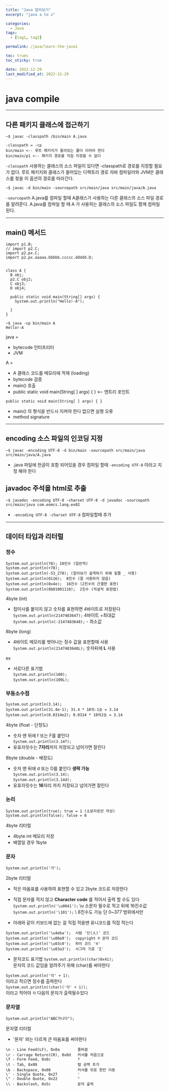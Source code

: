 ```yaml
---
title: "Java 알아보기"
excerpt: "java a to z"

categories:
  - Java
tags:
  - [tag1, tag2]

permalink: /java/learn-the-java1

toc: trues
toc_sticky: true

date: 2022-12-29
last_modified_at: 2022-12-29
---
```


# java compile
---
## 다른 패키지 클래스에 접근하기
```
~$ javac -classpath /bin/main A.java

-classpath = -cp
bin/main <-- 루트 패키지가 들어있는 폴더 이어야 한다
bin/main/p1 <-- 패키지 경로를 직접 지정할 수 없다
```
`-classpath` 사용하는 클래스의 소스 파일이 있다면 -classpath로 경로를 지정할 필요가 없다.
루트 패키지와 클래스가 들어있는 디렉토리 경로
자바 컴파일러와 JVM은 클래스를 찾을 이 옵션의 경로를 따라간다.
```
~$ javac -d bin/main -sourcepath src/main/java src/main/java/A.java
```
`-sourcepath` A.java를 컴파일 할때 A클래스가 사용하는 다른 클래스의 소스 파일 경로를 알려준다.
A.java를 컴파일 할 때 A 가 사용하는 클래스의 소스 파일도 함께 컴파일 된다.

---

## main() 메서드
```
import p1.B;
// import p2.C;
import p2.px.C;
import p2.px.aaaaa.bbbbb.ccccc.ddddd.D;


class A {
  B obj;
  p2.C obj2;
  C obj3;
  D obj4;

  public static void main(String[] args) {
    System.out.println("Hello!-A");
    
  }
}
```
```
~$ java -cp bin/main A  
Hello!-A
```
java =

- bytecode 인터프리터
- JVM  

A =

- A 클래스 코드를 메모리에 적재 (loading)
- bytecode 검증
- main() 호출
- public static void main(String[ ] args) { } <-- 엔트리 포인트


`public static void main(String[ ] args) { }`
- main() 의 형식을 반드시 지켜야 한다 없으면 실행 오류
- method signature

---

## encoding 소스 파일의 인코딩 지정
```
~$ javac -encoding UTF-8 -d bin/main -sourcepath src/main/java src/main/java/A.java
```
- .java 파일에 한글이 포함 되어있을 경우 컴파일 할때 `-encoding UTF-8` 이라고 지정 해야 한다

## javadoc 주석을 html로 추출
```
~$ javadoc -encoding UTF-8 -charset UTF-8 -d javadoc -sourcepath src/main/java com.eomcs.lang.ex02
```
- `-encoding UTF-8 -charset UTF-8` 컴파일할때 추가

---

## 데이터 타입과 리터럴

### 정수
```
System.out.println(78); 10진수 (일반적)
System.out.println(+78);
System.out.println(-53_278); (알아보기 쉽게하기 위해 밑줄 _ 사용)
System.out.println(0116);  8진수 (잘 사용하지 않음)
System.out.println(0x4e);  16진수 (2진수의 간결한 표현)
System.out.println(0b01001110);  2진수 (직설적 표현법)
```
4byte (int) 
- 접미사를 붙이지 않고 숫자를 표현하면 4바이트로 저장된다 `System.out.println(2147483647);` 4바이트 +최대값   `System.out.println(-2147483648);` - 최소값


8byte (long)
- 4바이트 메모리를 벗어나는 정수 값을 표현할때 사용  
`System.out.println(2147483648L);` 숫자뒤에 **L** 사용

ex
- 서로다른 표기법  
`System.out.println(100);`  
`System.out.println(100L);`


### 부동소수점
```
System.out.println(3.14);
System.out.println(31.4e-1); 31.4 * 10의-1승 = 3.14
System.out.println(0.0314e2); 0.0314 * 10의2승 = 3.14
```
4byte (float - 단정도)
- 숫자 맨 뒤에 f 또는 F를 붙인다  
`System.out.println(3.14f); `
- 유효자릿수는 **7자리**까지 저장되고 넘어가면 잘린다

8byte (double - 배정도)
- 숫자 맨 뒤에 d 또는 D를 붙인다 **생략 가능**  
`System.out.println(3.14);`  
`System.out.println(3.14d);`
- 유효자릿수는 **16**자리 까지 저장되고 넘어가면 잘린다

### 논리
```
System.out.println(true); true = 1 (소문자로만 작성)
System.out.println(false); false = 0
```
4byte 리터럴
- 4byte int 메모리 저장
- 배열일 경우 1byte


### 문자
```
System.out.println('가');
```
2byte 리터럴
- 작은 따옴표를 사용하여 표현할 수 있고 2byte 코드로 저장한다
- 직접 문자를 적지 않고 **Character code** 를 적어서 출력 할 수도 있다  
`System.out.println('\u0041');` \u 소문자 필수로 적고 뒤에 16진수값   
`System.out.println('\101');` \ 8진수도 가능 단 0~377 범위에서만  

- 아래와 같이 키보드에 없는 걸 직접 적을땐 유니코드를 직접 적는다

```
System.out.println('\u4eba');  사람 '인(人)' 코드
System.out.println('\u00a9');  copyright © 문자 코드
System.out.println('\u03c0');  파이 코드 'π'
System.out.println('\u03a3');  시그마 기호 'Σ'
```
- 문자코드 표기법 `System.out.println((char)0x41);`  
문자의 코드 값임을 알려주기 위해 (char)를 써야한다

`System.out.println('각' + 1);`  
이라고 적으면 정수를 출력한다  
`System.out.println((char)('각' + 1));`  
이라고 적어야 `각` 다음의 문자가 출력될수있다


### 문자열
```
System.out.println("ABC가나다"); 
```
문자열 리터럴
- '문자' 와는 다르게 큰 따옴표를 써야한다

```
\n - Line Feed(LF), 0x0a        줄바꿈
\r - Carrage Return(CR), 0x0d   커서를 처음으로
\f - Form Feed, 0x0c            ?
\t - Tab, 0x09                  탭 공백 추가
\b - Backspace, 0x08            커서를 뒤로 한칸 이동
\' - Single Quote, 0x27         '
\" - Double Quote, 0x22         "
\\ - Backslash, 0x5c            문자 출력
```


